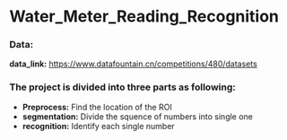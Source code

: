 # Water_Meter_Reading_Recognition
### Data:
**data_link:** https://www.datafountain.cn/competitions/480/datasets

### The project is divided into three parts as following:
+ **Preprocess:** Find the location of the ROI
+ **segmentation:** Divide the squence of numbers into single one
+ **recognition:** Identify each single number
